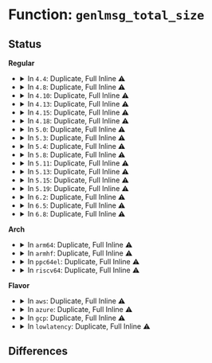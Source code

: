 # Function: <code>genlmsg_total_size</code>

## Status
<b>Regular</b>
<ul>
<li>
<details>
<summary>In <code>4.4</code>: Duplicate, Full Inline ⚠️</summary>

**Collision:** Static Duplication

**Inline:** Full

**Transformation:** False

**Instances:**

```
In kernel/taskstats.c (0)
Location: include/net/genetlink.h:385
Inline: True
```
```
In fs/quota/netlink.c (0)
Location: include/net/genetlink.h:385
Inline: True
```
```
In drivers/acpi/event.c (0)
Location: include/net/genetlink.h:385
Inline: True
```
```
In drivers/thermal/thermal_core.c (0)
Location: include/net/genetlink.h:385
Inline: True
```
```
In net/netlink/genetlink.c (0)
Location: include/net/genetlink.h:385
Inline: True
```
</details>
</li>
<li>
<details>
<summary>In <code>4.8</code>: Duplicate, Full Inline ⚠️</summary>

**Collision:** Static Duplication

**Inline:** Full

**Transformation:** False

**Instances:**

```
In kernel/taskstats.c (ffffffff81146850)
Location: include/net/genetlink.h:383
Inline: True
Inline callers:
  - kernel/taskstats.c:prepare_reply
```
```
In fs/quota/netlink.c (0)
Location: include/net/genetlink.h:383
Inline: True
```
```
In drivers/acpi/event.c (0)
Location: include/net/genetlink.h:383
Inline: True
```
```
In drivers/thermal/thermal_core.c (0)
Location: include/net/genetlink.h:383
Inline: True
```
</details>
</li>
<li>
<details>
<summary>In <code>4.10</code>: Duplicate, Full Inline ⚠️</summary>

**Collision:** Static Duplication

**Inline:** Full

**Transformation:** False

**Instances:**

```
In kernel/taskstats.c (ffffffff81150730)
Location: include/net/genetlink.h:333
Inline: True
Inline callers:
  - kernel/taskstats.c:prepare_reply
```
```
In fs/quota/netlink.c (0)
Location: include/net/genetlink.h:333
Inline: True
```
```
In drivers/acpi/event.c (0)
Location: include/net/genetlink.h:333
Inline: True
```
```
In drivers/thermal/thermal_core.c (0)
Location: include/net/genetlink.h:333
Inline: True
```
```
In net/ipv6/seg6.c (0)
Location: include/net/genetlink.h:333
Inline: True
```
</details>
</li>
<li>
<details>
<summary>In <code>4.13</code>: Duplicate, Full Inline ⚠️</summary>

**Collision:** Static Duplication

**Inline:** Full

**Transformation:** False

**Instances:**

```
In kernel/taskstats.c (ffffffff81152d20)
Location: include/net/genetlink.h:346
Inline: True
Inline callers:
  - kernel/taskstats.c:prepare_reply
```
```
In fs/quota/netlink.c (0)
Location: include/net/genetlink.h:346
Inline: True
```
```
In drivers/acpi/event.c (0)
Location: include/net/genetlink.h:346
Inline: True
```
```
In drivers/thermal/thermal_core.c (0)
Location: include/net/genetlink.h:346
Inline: True
```
```
In net/ipv6/seg6.c (0)
Location: include/net/genetlink.h:346
Inline: True
```
</details>
</li>
<li>
<details>
<summary>In <code>4.15</code>: Duplicate, Full Inline ⚠️</summary>

**Collision:** Static Duplication

**Inline:** Full

**Transformation:** False

**Instances:**

```
In kernel/taskstats.c (ffffffff8115f540)
Location: include/net/genetlink.h:342
Inline: True
Inline callers:
  - kernel/taskstats.c:prepare_reply
```
```
In fs/quota/netlink.c (0)
Location: include/net/genetlink.h:342
Inline: True
```
```
In drivers/acpi/event.c (0)
Location: include/net/genetlink.h:342
Inline: True
```
```
In drivers/thermal/thermal_core.c (0)
Location: include/net/genetlink.h:342
Inline: True
```
```
In net/ipv6/seg6.c (0)
Location: include/net/genetlink.h:342
Inline: True
```
</details>
</li>
<li>
<details>
<summary>In <code>4.18</code>: Duplicate, Full Inline ⚠️</summary>

**Collision:** Static Duplication

**Inline:** Full

**Transformation:** False

**Instances:**

```
In kernel/taskstats.c (ffffffff8116e565)
Location: include/net/genetlink.h:342
Inline: True
Inline callers:
  - kernel/taskstats.c:prepare_reply
```
```
In fs/quota/netlink.c (0)
Location: include/net/genetlink.h:342
Inline: True
```
```
In drivers/acpi/event.c (0)
Location: include/net/genetlink.h:342
Inline: True
```
```
In drivers/thermal/thermal_core.c (0)
Location: include/net/genetlink.h:342
Inline: True
```
```
In net/ipv6/seg6.c (0)
Location: include/net/genetlink.h:342
Inline: True
```
```
In net/ncsi/ncsi-netlink.c (0)
Location: include/net/genetlink.h:342
Inline: True
```
</details>
</li>
<li>
<details>
<summary>In <code>5.0</code>: Duplicate, Full Inline ⚠️</summary>

**Collision:** Static Duplication

**Inline:** Full

**Transformation:** False

**Instances:**

```
In kernel/taskstats.c (ffffffff8117c035)
Location: include/net/genetlink.h:342
Inline: True
Inline callers:
  - kernel/taskstats.c:prepare_reply
```
```
In fs/quota/netlink.c (0)
Location: include/net/genetlink.h:342
Inline: True
```
```
In drivers/acpi/event.c (0)
Location: include/net/genetlink.h:342
Inline: True
```
```
In drivers/thermal/thermal_core.c (0)
Location: include/net/genetlink.h:342
Inline: True
```
```
In net/ipv6/seg6.c (0)
Location: include/net/genetlink.h:342
Inline: True
```
```
In net/ncsi/ncsi-netlink.c (0)
Location: include/net/genetlink.h:342
Inline: True
```
</details>
</li>
<li>
<details>
<summary>In <code>5.3</code>: Duplicate, Full Inline ⚠️</summary>

**Collision:** Static Duplication

**Inline:** Full

**Transformation:** False

**Instances:**

```
In kernel/taskstats.c (ffffffff81188ec5)
Location: include/net/genetlink.h:368
Inline: True
Inline callers:
  - kernel/taskstats.c:prepare_reply
```
```
In fs/quota/netlink.c (0)
Location: include/net/genetlink.h:368
Inline: True
```
```
In drivers/acpi/event.c (0)
Location: include/net/genetlink.h:368
Inline: True
```
```
In drivers/thermal/thermal_core.c (0)
Location: include/net/genetlink.h:368
Inline: True
```
```
In net/core/devlink.c (0)
Location: include/net/genetlink.h:368
Inline: True
```
```
In net/ipv6/seg6.c (0)
Location: include/net/genetlink.h:368
Inline: True
```
```
In net/ncsi/ncsi-netlink.c (0)
Location: include/net/genetlink.h:368
Inline: True
```
</details>
</li>
<li>
<details>
<summary>In <code>5.4</code>: Duplicate, Full Inline ⚠️</summary>

**Collision:** Static Duplication

**Inline:** Full

**Transformation:** False

**Instances:**

```
In kernel/taskstats.c (ffffffff81194e05)
Location: include/net/genetlink.h:368
Inline: True
Inline callers:
  - kernel/taskstats.c:prepare_reply
```
```
In fs/quota/netlink.c (0)
Location: include/net/genetlink.h:368
Inline: True
```
```
In drivers/acpi/event.c (0)
Location: include/net/genetlink.h:368
Inline: True
```
```
In drivers/thermal/thermal_core.c (0)
Location: include/net/genetlink.h:368
Inline: True
```
```
In net/core/drop_monitor.c (ffffffff81974c6a)
Location: include/net/genetlink.h:368
Inline: True
Inline callers:
  - net/core/drop_monitor.c:reset_per_cpu_data
```
```
In net/core/devlink.c (0)
Location: include/net/genetlink.h:368
Inline: True
```
```
In net/ipv6/seg6.c (0)
Location: include/net/genetlink.h:368
Inline: True
```
```
In net/ncsi/ncsi-netlink.c (0)
Location: include/net/genetlink.h:368
Inline: True
```
</details>
</li>
<li>
<details>
<summary>In <code>5.8</code>: Duplicate, Full Inline ⚠️</summary>

**Collision:** Static Duplication

**Inline:** Full

**Transformation:** False

**Instances:**

```
In kernel/taskstats.c (ffffffff811a9f95)
Location: include/net/genetlink.h:374
Inline: True
Inline callers:
  - kernel/taskstats.c:prepare_reply
```
```
In fs/quota/netlink.c (0)
Location: include/net/genetlink.h:374
Inline: True
```
```
In drivers/acpi/event.c (0)
Location: include/net/genetlink.h:374
Inline: True
```
```
In net/core/drop_monitor.c (0)
Location: include/net/genetlink.h:374
Inline: True
```
```
In net/core/devlink.c (0)
Location: include/net/genetlink.h:374
Inline: True
```
```
In net/ethtool/netlink.c (ffffffff81a86746)
Location: include/net/genetlink.h:374
Inline: True
Inline callers:
  - net/ethtool/netlink.c:ethnl_default_notify
  - net/ethtool/netlink.c:ethnl_reply_init
```
```
In net/ethtool/cabletest.c (0)
Location: include/net/genetlink.h:374
Inline: True
```
```
In net/ipv6/seg6.c (0)
Location: include/net/genetlink.h:374
Inline: True
```
```
In net/ncsi/ncsi-netlink.c (0)
Location: include/net/genetlink.h:374
Inline: True
```
</details>
</li>
<li>
<details>
<summary>In <code>5.11</code>: Duplicate, Full Inline ⚠️</summary>

**Collision:** Static Duplication

**Inline:** Full

**Transformation:** False

**Instances:**

```
In kernel/taskstats.c (ffffffff811a75b8)
Location: include/net/genetlink.h:396
Inline: True
Inline callers:
  - kernel/taskstats.c:prepare_reply
```
```
In fs/quota/netlink.c (0)
Location: include/net/genetlink.h:396
Inline: True
```
```
In drivers/acpi/event.c (0)
Location: include/net/genetlink.h:396
Inline: True
```
```
In drivers/thermal/thermal_netlink.c (0)
Location: include/net/genetlink.h:396
Inline: True
```
```
In net/core/drop_monitor.c (0)
Location: include/net/genetlink.h:396
Inline: True
```
```
In net/core/devlink.c (0)
Location: include/net/genetlink.h:396
Inline: True
```
```
In net/ethtool/netlink.c (ffffffff81a90056)
Location: include/net/genetlink.h:396
Inline: True
Inline callers:
  - net/ethtool/netlink.c:ethnl_default_notify
  - net/ethtool/netlink.c:ethnl_reply_init
```
```
In net/ethtool/cabletest.c (0)
Location: include/net/genetlink.h:396
Inline: True
```
```
In net/ipv6/seg6.c (0)
Location: include/net/genetlink.h:396
Inline: True
```
```
In net/ncsi/ncsi-netlink.c (0)
Location: include/net/genetlink.h:396
Inline: True
```
</details>
</li>
<li>
<details>
<summary>In <code>5.13</code>: Duplicate, Full Inline ⚠️</summary>

**Collision:** Static Duplication

**Inline:** Full

**Transformation:** False

**Instances:**

```
In kernel/taskstats.c (ffffffff811a7f98)
Location: include/net/genetlink.h:397
Inline: True
Inline callers:
  - kernel/taskstats.c:prepare_reply
```
```
In fs/quota/netlink.c (0)
Location: include/net/genetlink.h:397
Inline: True
```
```
In drivers/acpi/event.c (0)
Location: include/net/genetlink.h:397
Inline: True
```
```
In drivers/thermal/thermal_netlink.c (0)
Location: include/net/genetlink.h:397
Inline: True
```
```
In net/core/drop_monitor.c (0)
Location: include/net/genetlink.h:397
Inline: True
```
```
In net/core/devlink.c (0)
Location: include/net/genetlink.h:397
Inline: True
```
```
In net/ethtool/netlink.c (ffffffff81a79767)
Location: include/net/genetlink.h:397
Inline: True
Inline callers:
  - net/ethtool/netlink.c:ethnl_default_notify
  - net/ethtool/netlink.c:ethnl_reply_init
```
```
In net/ethtool/cabletest.c (0)
Location: include/net/genetlink.h:397
Inline: True
```
```
In net/ipv6/seg6.c (0)
Location: include/net/genetlink.h:397
Inline: True
```
```
In net/ncsi/ncsi-netlink.c (0)
Location: include/net/genetlink.h:397
Inline: True
```
</details>
</li>
<li>
<details>
<summary>In <code>5.15</code>: Duplicate, Full Inline ⚠️</summary>

**Collision:** Static Duplication

**Inline:** Full

**Transformation:** False

**Instances:**

```
In kernel/taskstats.c (ffffffff811d1d58)
Location: include/net/genetlink.h:397
Inline: True
Inline callers:
  - kernel/taskstats.c:prepare_reply
```
```
In fs/quota/netlink.c (0)
Location: include/net/genetlink.h:397
Inline: True
```
```
In drivers/acpi/event.c (0)
Location: include/net/genetlink.h:397
Inline: True
```
```
In drivers/thermal/thermal_netlink.c (0)
Location: include/net/genetlink.h:397
Inline: True
```
```
In net/core/drop_monitor.c (0)
Location: include/net/genetlink.h:397
Inline: True
```
```
In net/core/devlink.c (0)
Location: include/net/genetlink.h:397
Inline: True
```
```
In net/ethtool/netlink.c (ffffffff81b33ae8)
Location: include/net/genetlink.h:397
Inline: True
Inline callers:
  - net/ethtool/netlink.c:ethnl_default_notify
  - net/ethtool/netlink.c:ethnl_reply_init
```
```
In net/ethtool/cabletest.c (0)
Location: include/net/genetlink.h:397
Inline: True
```
```
In net/ipv6/seg6.c (0)
Location: include/net/genetlink.h:397
Inline: True
```
```
In net/ncsi/ncsi-netlink.c (0)
Location: include/net/genetlink.h:397
Inline: True
```
</details>
</li>
<li>
<details>
<summary>In <code>5.19</code>: Duplicate, Full Inline ⚠️</summary>

**Collision:** Static Duplication

**Inline:** Full

**Transformation:** False

**Instances:**

```
In kernel/taskstats.c (ffffffff81206578)
Location: include/net/genetlink.h:397
Inline: True
Inline callers:
  - kernel/taskstats.c:prepare_reply
```
```
In fs/quota/netlink.c (0)
Location: include/net/genetlink.h:397
Inline: True
```
```
In drivers/acpi/event.c (0)
Location: include/net/genetlink.h:397
Inline: True
```
```
In drivers/thermal/thermal_netlink.c (0)
Location: include/net/genetlink.h:397
Inline: True
```
```
In net/core/drop_monitor.c (0)
Location: include/net/genetlink.h:397
Inline: True
```
```
In net/core/devlink.c (0)
Location: include/net/genetlink.h:397
Inline: True
```
```
In net/ethtool/netlink.c (ffffffff81cbf215)
Location: include/net/genetlink.h:397
Inline: True
Inline callers:
  - net/ethtool/netlink.c:ethnl_default_notify
  - net/ethtool/netlink.c:ethnl_reply_init
```
```
In net/ethtool/cabletest.c (0)
Location: include/net/genetlink.h:397
Inline: True
```
```
In net/ipv6/seg6.c (0)
Location: include/net/genetlink.h:397
Inline: True
```
```
In net/ncsi/ncsi-netlink.c (0)
Location: include/net/genetlink.h:397
Inline: True
```
</details>
</li>
<li>
<details>
<summary>In <code>6.2</code>: Duplicate, Full Inline ⚠️</summary>

**Collision:** Static Duplication

**Inline:** Full

**Transformation:** False

**Instances:**

```
In kernel/taskstats.c (ffffffff8124e888)
Location: include/net/genetlink.h:479
Inline: True
Inline callers:
  - kernel/taskstats.c:prepare_reply
```
```
In fs/quota/netlink.c (0)
Location: include/net/genetlink.h:479
Inline: True
```
```
In drivers/acpi/event.c (0)
Location: include/net/genetlink.h:479
Inline: True
```
```
In drivers/thermal/thermal_netlink.c (0)
Location: include/net/genetlink.h:479
Inline: True
```
```
In net/core/drop_monitor.c (0)
Location: include/net/genetlink.h:479
Inline: True
```
```
In net/core/devlink.c (0)
Location: include/net/genetlink.h:479
Inline: True
```
```
In net/ethtool/netlink.c (ffffffff81e7ddb5)
Location: include/net/genetlink.h:479
Inline: True
Inline callers:
  - net/ethtool/netlink.c:ethnl_default_notify
  - net/ethtool/netlink.c:ethnl_reply_init
```
```
In net/ethtool/cabletest.c (0)
Location: include/net/genetlink.h:479
Inline: True
```
```
In net/ipv6/seg6.c (0)
Location: include/net/genetlink.h:479
Inline: True
```
```
In net/ncsi/ncsi-netlink.c (0)
Location: include/net/genetlink.h:479
Inline: True
```
</details>
</li>
<li>
<details>
<summary>In <code>6.5</code>: Duplicate, Full Inline ⚠️</summary>

**Collision:** Static Duplication

**Inline:** Full

**Transformation:** False

**Instances:**

```
In kernel/taskstats.c (ffffffff81265c38)
Location: include/net/genetlink.h:479
Inline: True
Inline callers:
  - kernel/taskstats.c:prepare_reply
```
```
In fs/quota/netlink.c (0)
Location: include/net/genetlink.h:479
Inline: True
```
```
In drivers/acpi/event.c (0)
Location: include/net/genetlink.h:479
Inline: True
```
```
In drivers/thermal/thermal_netlink.c (0)
Location: include/net/genetlink.h:479
Inline: True
```
```
In net/core/netdev-genl.c (0)
Location: include/net/genetlink.h:479
Inline: True
```
```
In net/core/drop_monitor.c (0)
Location: include/net/genetlink.h:479
Inline: True
```
```
In net/ethtool/netlink.c (ffffffff81eda375)
Location: include/net/genetlink.h:479
Inline: True
Inline callers:
  - net/ethtool/netlink.c:ethnl_default_notify
  - net/ethtool/netlink.c:ethnl_reply_init
```
```
In net/ethtool/cabletest.c (0)
Location: include/net/genetlink.h:479
Inline: True
```
```
In net/ipv6/seg6.c (0)
Location: include/net/genetlink.h:479
Inline: True
```
```
In net/devlink/leftover.c (0)
Location: include/net/genetlink.h:479
Inline: True
```
```
In net/devlink/health.c (0)
Location: include/net/genetlink.h:479
Inline: True
```
```
In net/ncsi/ncsi-netlink.c (0)
Location: include/net/genetlink.h:479
Inline: True
```
```
In net/handshake/netlink.c (0)
Location: include/net/genetlink.h:479
Inline: True
```
```
In net/handshake/tlshd.c (0)
Location: include/net/genetlink.h:479
Inline: True
```
</details>
</li>
<li>
<details>
<summary>In <code>6.8</code>: Duplicate, Full Inline ⚠️</summary>

**Collision:** Static Duplication

**Inline:** Full

**Transformation:** False

**Instances:**

```
In kernel/taskstats.c (ffffffff8127faf8)
Location: include/net/genetlink.h:584
Inline: True
Inline callers:
  - kernel/taskstats.c:prepare_reply
```
```
In fs/quota/netlink.c (0)
Location: include/net/genetlink.h:584
Inline: True
```
```
In drivers/acpi/event.c (0)
Location: include/net/genetlink.h:584
Inline: True
```
```
In drivers/regulator/event.c (0)
Location: include/net/genetlink.h:584
Inline: True
```
```
In drivers/thermal/thermal_netlink.c (0)
Location: include/net/genetlink.h:584
Inline: True
```
```
In drivers/dpll/dpll_netlink.c (0)
Location: include/net/genetlink.h:584
Inline: True
```
```
In net/core/netdev-genl.c (0)
Location: include/net/genetlink.h:584
Inline: True
```
```
In net/core/page_pool_user.c (0)
Location: include/net/genetlink.h:584
Inline: True
```
```
In net/core/drop_monitor.c (0)
Location: include/net/genetlink.h:584
Inline: True
```
```
In net/ethtool/netlink.c (ffffffff81f9e146)
Location: include/net/genetlink.h:584
Inline: True
Inline callers:
  - net/ethtool/netlink.c:ethnl_default_notify
  - net/ethtool/netlink.c:ethnl_reply_init
```
```
In net/ethtool/cabletest.c (0)
Location: include/net/genetlink.h:584
Inline: True
```
```
In net/ipv6/seg6.c (0)
Location: include/net/genetlink.h:584
Inline: True
```
```
In net/devlink/netlink.c (0)
Location: include/net/genetlink.h:584
Inline: True
```
```
In net/devlink/dpipe.c (0)
Location: include/net/genetlink.h:584
Inline: True
```
```
In net/devlink/health.c (0)
Location: include/net/genetlink.h:584
Inline: True
```
```
In net/ncsi/ncsi-netlink.c (0)
Location: include/net/genetlink.h:584
Inline: True
```
```
In net/handshake/netlink.c (0)
Location: include/net/genetlink.h:584
Inline: True
```
```
In net/handshake/tlshd.c (0)
Location: include/net/genetlink.h:584
Inline: True
```
</details>
</li>
</ul>
<b>Arch</b>
<ul>
<li>
<details>
<summary>In <code>arm64</code>: Duplicate, Full Inline ⚠️</summary>

**Collision:** Static Duplication

**Inline:** Full

**Transformation:** False

**Instances:**

```
In kernel/taskstats.c (ffff80001020d2e8)
Location: include/net/genetlink.h:368
Inline: True
Inline callers:
  - kernel/taskstats.c:prepare_reply
```
```
In fs/quota/netlink.c (0)
Location: include/net/genetlink.h:368
Inline: True
```
```
In drivers/acpi/event.c (0)
Location: include/net/genetlink.h:368
Inline: True
```
```
In drivers/thermal/thermal_core.c (0)
Location: include/net/genetlink.h:368
Inline: True
```
```
In net/core/drop_monitor.c (0)
Location: include/net/genetlink.h:368
Inline: True
```
```
In net/core/devlink.c (0)
Location: include/net/genetlink.h:368
Inline: True
```
```
In net/ipv6/seg6.c (0)
Location: include/net/genetlink.h:368
Inline: True
```
```
In net/ncsi/ncsi-netlink.c (0)
Location: include/net/genetlink.h:368
Inline: True
```
</details>
</li>
<li>
<details>
<summary>In <code>armhf</code>: Duplicate, Full Inline ⚠️</summary>

**Collision:** Static Duplication

**Inline:** Full

**Transformation:** False

**Instances:**

```
In kernel/taskstats.c (c044bc64)
Location: include/net/genetlink.h:368
Inline: True
Inline callers:
  - kernel/taskstats.c:prepare_reply
```
```
In fs/quota/netlink.c (0)
Location: include/net/genetlink.h:368
Inline: True
```
```
In drivers/thermal/thermal_core.c (0)
Location: include/net/genetlink.h:368
Inline: True
```
```
In net/core/drop_monitor.c (0)
Location: include/net/genetlink.h:368
Inline: True
```
```
In net/core/devlink.c (0)
Location: include/net/genetlink.h:368
Inline: True
```
```
In net/ipv6/seg6.c (0)
Location: include/net/genetlink.h:368
Inline: True
```
```
In net/ncsi/ncsi-netlink.c (0)
Location: include/net/genetlink.h:368
Inline: True
```
</details>
</li>
<li>
<details>
<summary>In <code>ppc64el</code>: Duplicate, Full Inline ⚠️</summary>

**Collision:** Static Duplication

**Inline:** Full

**Transformation:** False

**Instances:**

```
In kernel/taskstats.c (c00000000028b09c)
Location: include/net/genetlink.h:368
Inline: True
Inline callers:
  - kernel/taskstats.c:prepare_reply
```
```
In fs/quota/netlink.c (0)
Location: include/net/genetlink.h:368
Inline: True
```
```
In drivers/thermal/thermal_core.c (0)
Location: include/net/genetlink.h:368
Inline: True
```
```
In net/core/drop_monitor.c (c000000000d0b24c)
Location: include/net/genetlink.h:368
Inline: True
Inline callers:
  - net/core/drop_monitor.c:reset_per_cpu_data
```
```
In net/core/devlink.c (0)
Location: include/net/genetlink.h:368
Inline: True
```
```
In net/ipv6/seg6.c (0)
Location: include/net/genetlink.h:368
Inline: True
```
```
In net/ncsi/ncsi-netlink.c (0)
Location: include/net/genetlink.h:368
Inline: True
```
</details>
</li>
<li>
<details>
<summary>In <code>riscv64</code>: Duplicate, Full Inline ⚠️</summary>

**Collision:** Static Duplication

**Inline:** Full

**Transformation:** False

**Instances:**

```
In kernel/taskstats.c (ffffffe00016e402)
Location: include/net/genetlink.h:368
Inline: True
Inline callers:
  - kernel/taskstats.c:prepare_reply
```
```
In fs/quota/netlink.c (0)
Location: include/net/genetlink.h:368
Inline: True
```
```
In drivers/thermal/thermal_core.c (0)
Location: include/net/genetlink.h:368
Inline: True
```
```
In net/core/drop_monitor.c (0)
Location: include/net/genetlink.h:368
Inline: True
```
```
In net/core/devlink.c (0)
Location: include/net/genetlink.h:368
Inline: True
```
```
In net/ipv6/seg6.c (0)
Location: include/net/genetlink.h:368
Inline: True
```
```
In net/ncsi/ncsi-netlink.c (0)
Location: include/net/genetlink.h:368
Inline: True
```
</details>
</li>
</ul>
<b>Flavor</b>
<ul>
<li>
<details>
<summary>In <code>aws</code>: Duplicate, Full Inline ⚠️</summary>

**Collision:** Static Duplication

**Inline:** Full

**Transformation:** False

**Instances:**

```
In kernel/taskstats.c (ffffffff8118d425)
Location: include/net/genetlink.h:368
Inline: True
Inline callers:
  - kernel/taskstats.c:prepare_reply
```
```
In fs/quota/netlink.c (0)
Location: include/net/genetlink.h:368
Inline: True
```
```
In drivers/acpi/event.c (0)
Location: include/net/genetlink.h:368
Inline: True
```
```
In drivers/thermal/thermal_core.c (0)
Location: include/net/genetlink.h:368
Inline: True
```
```
In net/core/drop_monitor.c (ffffffff81914c3a)
Location: include/net/genetlink.h:368
Inline: True
Inline callers:
  - net/core/drop_monitor.c:reset_per_cpu_data
```
```
In net/core/devlink.c (0)
Location: include/net/genetlink.h:368
Inline: True
```
```
In net/ipv6/seg6.c (0)
Location: include/net/genetlink.h:368
Inline: True
```
```
In net/ncsi/ncsi-netlink.c (0)
Location: include/net/genetlink.h:368
Inline: True
```
</details>
</li>
<li>
<details>
<summary>In <code>azure</code>: Duplicate, Full Inline ⚠️</summary>

**Collision:** Static Duplication

**Inline:** Full

**Transformation:** False

**Instances:**

```
In kernel/taskstats.c (ffffffff81180545)
Location: include/net/genetlink.h:368
Inline: True
Inline callers:
  - kernel/taskstats.c:prepare_reply
```
```
In fs/quota/netlink.c (0)
Location: include/net/genetlink.h:368
Inline: True
```
```
In drivers/acpi/event.c (0)
Location: include/net/genetlink.h:368
Inline: True
```
```
In drivers/thermal/thermal_core.c (0)
Location: include/net/genetlink.h:368
Inline: True
```
```
In net/core/drop_monitor.c (ffffffff818ce9fa)
Location: include/net/genetlink.h:368
Inline: True
Inline callers:
  - net/core/drop_monitor.c:reset_per_cpu_data
```
```
In net/core/devlink.c (0)
Location: include/net/genetlink.h:368
Inline: True
```
```
In net/ipv6/seg6.c (0)
Location: include/net/genetlink.h:368
Inline: True
```
```
In net/ncsi/ncsi-netlink.c (0)
Location: include/net/genetlink.h:368
Inline: True
```
</details>
</li>
<li>
<details>
<summary>In <code>gcp</code>: Duplicate, Full Inline ⚠️</summary>

**Collision:** Static Duplication

**Inline:** Full

**Transformation:** False

**Instances:**

```
In kernel/taskstats.c (ffffffff8118b1f5)
Location: include/net/genetlink.h:368
Inline: True
Inline callers:
  - kernel/taskstats.c:prepare_reply
```
```
In fs/quota/netlink.c (0)
Location: include/net/genetlink.h:368
Inline: True
```
```
In drivers/acpi/event.c (0)
Location: include/net/genetlink.h:368
Inline: True
```
```
In drivers/thermal/thermal_core.c (0)
Location: include/net/genetlink.h:368
Inline: True
```
```
In net/core/drop_monitor.c (ffffffff81965c6a)
Location: include/net/genetlink.h:368
Inline: True
Inline callers:
  - net/core/drop_monitor.c:reset_per_cpu_data
```
```
In net/core/devlink.c (0)
Location: include/net/genetlink.h:368
Inline: True
```
```
In net/ipv6/seg6.c (0)
Location: include/net/genetlink.h:368
Inline: True
```
```
In net/ncsi/ncsi-netlink.c (0)
Location: include/net/genetlink.h:368
Inline: True
```
</details>
</li>
<li>
<details>
<summary>In <code>lowlatency</code>: Duplicate, Full Inline ⚠️</summary>

**Collision:** Static Duplication

**Inline:** Full

**Transformation:** False

**Instances:**

```
In kernel/taskstats.c (ffffffff81198b65)
Location: include/net/genetlink.h:368
Inline: True
Inline callers:
  - kernel/taskstats.c:prepare_reply
```
```
In fs/quota/netlink.c (0)
Location: include/net/genetlink.h:368
Inline: True
```
```
In drivers/acpi/event.c (0)
Location: include/net/genetlink.h:368
Inline: True
```
```
In drivers/thermal/thermal_core.c (0)
Location: include/net/genetlink.h:368
Inline: True
```
```
In net/core/drop_monitor.c (ffffffff81987eaa)
Location: include/net/genetlink.h:368
Inline: True
Inline callers:
  - net/core/drop_monitor.c:reset_per_cpu_data
```
```
In net/core/devlink.c (0)
Location: include/net/genetlink.h:368
Inline: True
```
```
In net/ipv6/seg6.c (0)
Location: include/net/genetlink.h:368
Inline: True
```
```
In net/ncsi/ncsi-netlink.c (0)
Location: include/net/genetlink.h:368
Inline: True
```
</details>
</li>
</ul>

## Differences
